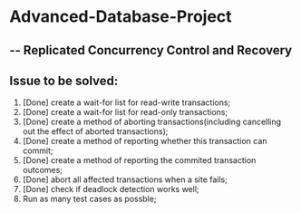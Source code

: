 # Advanced-Database-Project
##  -- Replicated Concurrency Control and Recovery
##  Issue to be solved:
1. [Done] create a wait-for list for read-write transactions;
2. [Done] create a wait-for list for read-only transactions;
3. [Done] create a method of aborting transactions(including cancelling out the effect of aborted transactions);
4. [Done] create a method of reporting whether this transaction can commit;
5. [Done] create a method of reporting the commited transaction outcomes;
6. [Done] abort all affected transactions when a site fails;
7. [Done] check if deadlock detection works well;
8. Run as many test cases as possble;
